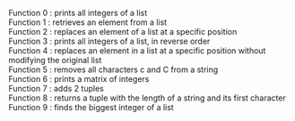 Function 0 : prints all integers of a list  
Function 1 : retrieves an element from a list  
Function 2 : replaces an element of a list at a specific position  
Function 3 : prints all integers of a list, in reverse order  
Function 4 : replaces an element in a list at a specific position without modifying the original list  
Function 5 : removes all characters c and C from a string  
Function 6 : prints a matrix of integers  
Function 7 : adds 2 tuples  
Function 8 : returns a tuple with the length of a string and its first character  
Function 9 : finds the biggest integer of a list  
